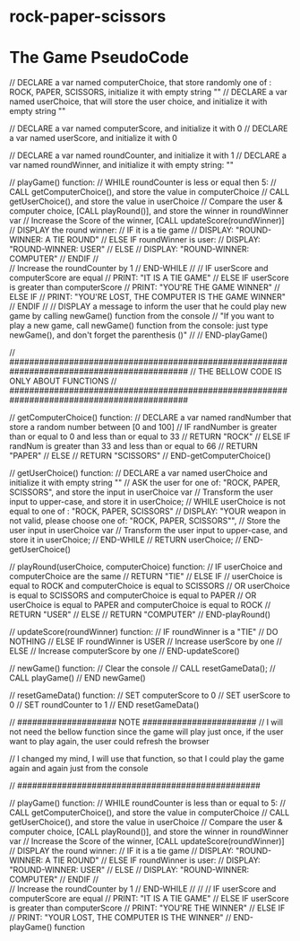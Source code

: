 # rock-paper-scissors

# The Game PseudoCode
// DECLARE a var named computerChoice, that store randomly one of : ROCK, PAPER, SCISSORS,      initialize it with empty string ""
// DECLARE a var named userChoice, that will store the user choice, and                         initialize it with empty string ""

// DECLARE a var named computerScore, and initialize it with 0
// DECLARE a var named userScore,     and initialize it with 0

// DECLARE a var named roundCounter, and initialize it with 1
// DECLARE a var named roundWinner, and initialize it with empty string: ""

// playGame() function:
//      WHILE roundCounter is less or equal then 5:
//           CALL getComputerChoice(), and store the value in computerChoice
//           CALL getUserChoice(), and store the value in userChoice
//           Compare the user & computer choice, [CALL playRound()], and store the winner in roundWinner var
//           Increase the Score of the winner, [CALL updateScore(roundWinner)]
//           DISPLAY the round winner:
//                       IF it is a tie game
//                           DISPLAY: "ROUND-WINNER: A TIE ROUND"
//                       ELSE IF roundWinner is user:
//                           DISPLAY: "ROUND-WINNER: USER"
//                       ELSE
//                           DISPLAY: "ROUND-WINNER: COMPUTER"
//                       ENDIF
//      
//           Increase the roundCounter by 1
//      END-WHILE
// 
//      IF userScore and computerScore are equal
//      PRINT: "IT IS A TIE GAME"
//      ELSE IF userScore is greater than computerScore
//           PRINT: "YOU'RE THE GAME WINNER"
//      ELSE IF
//           PRINT: "YOU'RE LOST, THE COMPUTER IS THE GAME WINNER"
//      ENDIF
// 
//      DISPLAY a message to inform the user that he could play new game by calling newGame() function from the console
//              "If you want to play a new game, call newGame() function from the console: just type newGame(), and don't forget the parenthesis ()"
// 
// END-playGame()


// ############################################################################################
// THE BELLOW CODE IS ONLY ABOUT FUNCTIONS
// ############################################################################################

// getComputerChoice() function:
//      DECLARE a var named randNumber that store a random number between [0 and 100]
//      IF randNumber is greater than or equal to 0 and less than or equal to 33
//          RETURN "ROCK"
//      ELSE IF randNum is greater than 33 and less than or equal to 66
//          RETURN "PAPER"
//      ELSE
//          RETURN "SCISSORS"
// END-getComputerChoice()


// getUserChoice() function:
//      DECLARE a var named userChoice and initialize it with empty string ""
//      ASK the user for one of: "ROCK, PAPER, SCISSORS", and store the input in userChoice var
//      Transform the user input to upper-case, and store it in userChoice;
//      WHILE userChoice is not equal to one of : "ROCK, PAPER, SCISSORS"
//          DISPLAY: "YOUR weapon in not valid, please choose one of: "ROCK, PAPER, SCISSORS"",
//          Store the user input in userChoice var
//          Transform the user input to upper-case, and store it in userChoice;
//      END-WHILE
//      RETURN userChoice;
// END-getUserChoice()



// playRound(userChoice, computerChoice) function:
//      IF userChoice and computerChoice are the same
//          RETURN "TIE"
//      ELSE IF 
//          userChoice is equal to ROCK and computerChoice is equal to SCISSORS
//          OR userChoice is equal to SCISSORS and computerChoice is equal to PAPER
//          OR userChoice is equal to PAPER and computerChoice is equal to ROCK
//              RETURN "USER"
//      ELSE
//              RETURN "COMPUTER"
// END-playRound()


// updateScore(roundWinner) function:
//      IF roundWinner is a "TIE"
//          DO NOTHING
//      ELSE IF roundWinner is USER
//          Increase userScore by one
//      ELSE
//          Increase computerScore by one
// END-updateScore()

// newGame() function:
//      Clear the console
//      CALL resetGameData();
//      CALL playGame()
// END newGame()

// resetGameData() function:
//      SET computerScore to 0
//      SET userScore to 0
//      SET roundCounter to 1
// END resetGameData()












// #################### NOTE #######################
// I will not need the bellow function since the game will play just once, if the user want to play again, the user could refresh the browser

// I changed my mind, I will use that function, so that I could play the game again and again just from the console


// #################################################


// playGame() function:
//    WHILE roundCounter is less than or equal to 5:
//         CALL getComputerChoice(), and store the value in computerChoice
//         CALL getUserChoice(), and store the value in userChoice
//         Compare the user & computer choice, [CALL playRound()], and store the winner in roundWinner var
//         Increase the Score of the winner, [CALL updateScore(roundWinner)]
//         DISPLAY the round winner:
//                     IF it is a tie game
//                         DISPLAY: "ROUND-WINNER: A TIE ROUND"
//                     ELSE IF roundWinner is user:
//                         DISPLAY: "ROUND-WINNER: USER"
//                     ELSE
//                         DISPLAY: "ROUND-WINNER: COMPUTER"
//                     ENDIF
//    
//         Increase the roundCounter by 1
//    END-WHILE
// 
// 
//    IF userScore and computerScore are equal
//      PRINT: "IT IS A TIE GAME"
//    ELSE IF userScore is greater than computerScore
//      PRINT: "YOU'RE THE WINNER"
//    ELSE IF
//         PRINT: "YOUR LOST, THE COMPUTER IS THE WINNER"
// END-playGame() function
